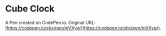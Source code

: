 # Cube Clock

A Pen created on CodePen.io. Original URL: [https://codepen.io/stix/pen/mVXypr](https://codepen.io/stix/pen/mVXypr).

